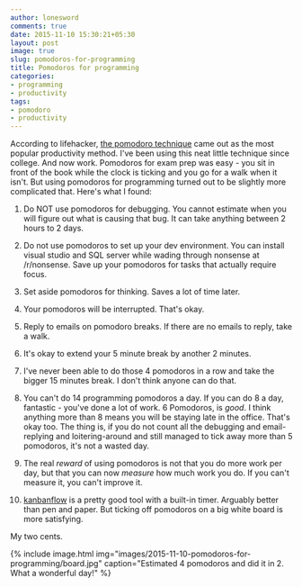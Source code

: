 ```yaml
---
author: lonesword
comments: true
date: 2015-11-10 15:30:21+05:30
layout: post
image: true
slug: pomodoros-for-programming
title: Pomodoros for programming
categories:
- programming
- productivity
tags:
- pomodoro
- productivity
---
```


According to lifehacker, [the pomodoro technique](http://lifehacker.com/5890829/most-popular-productivity-method-the-pomodoro-technique?trending_test_d&utm_expid=66866090-62.H_y_0o51QhmMY_tue7bevQ.4&utm_referrer=https%3A%2F%2Fwww.google.co.in%2F) came out as the most popular productivity method. I've been using this neat little technique since college. And now work. Pomodoros for exam prep was easy - you sit in front of the book while the clock is ticking and you go for a walk when it isn't. But using pomodoros for programming turned out to be slightly more complicated that. Here's what I found:

  1. Do NOT use pomodoros for debugging. You cannot estimate when you will figure out what is causing that bug. It can take anything between 2 hours to 2 days.

  2. Do not use pomodoros to set up your dev environment. You can install visual studio and SQL server while wading through nonsense at /r/nonsense. Save up your pomodoros for tasks that actually require focus.

  3. Set aside pomodoros for thinking. Saves a lot of time later.

  4. Your pomodoros will be interrupted. That's okay.

  5. Reply to emails on pomodoro breaks. If there are no emails to reply, take a walk.

  6. It's okay to extend your 5 minute break by another 2 minutes.

  7. I've never been able to do those 4 pomodoros in a row and take the bigger 15 minutes break. I don't think anyone can do that.

  8. You can't do 14 programming pomodoros a day. If you can do 8 a day, fantastic - you've done a lot of work. 6 Pomodoros, is *good*. I think anything more than 8 means you will be staying late in the office. That's okay too. The thing is, if you do not count all the debugging and email-replying and loitering-around and still managed to tick away more than 5 pomodoros, it's not a wasted day.

  9. The real *reward* of using pomodoros is not that you do more work per day, but that you can now *measure* how much work you do. If you can't measure it, you can't improve it.

  10. [kanbanflow](https://kanbanflow.com/) is a pretty good tool with a built-in timer. Arguably better than pen and paper. But ticking off pomodoros on a big white board is more satisfying.

  My two cents.

  {% include image.html img="images/2015-11-10-pomodoros-for-programming/board.jpg" caption="Estimated 4 pomodoros and did it in 2. What a wonderful day!" %}
